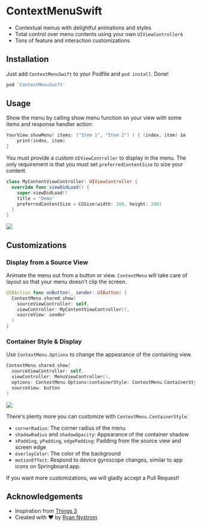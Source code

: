 # ContextMenuSwift


- Contextual menus with delightful animations and styles
- Total control over menu contents using your own `UIViewController`s
- Tons of feature and interaction customizations

## Installation

Just add `ContextMenuSwift` to your Podfile and `pod install`. Done!

```ruby
pod 'ContextMenuSwift'
```

## Usage

Show the menu by calling show menu function on your view with some items and response handler action:

```swift
YourView.showMenu( items: ["Item 1", "Item 2"] ) { (index, item) in
    print(index, item)
}
```

You must provide a custom `UIViewController` to display in the menu. The only requirement is that you must set `preferredContentSize` to size your content.

```swift
class MyContentViewController: UIViewController {
  override func viewDidLoad() {
    super.viewDidLoad()
    title = "Demo"
    preferredContentSize = CGSize(width: 200, height: 200)
  }
}
```

<img src="/images/basic.png" />

## Customizations

### Display from a Source View

Animate the menu out from a button or view. `ContextMenu` will take care of layout so that your menu doesn't clip the screen.

```swift
@IBAction func onButton(_ sender: UIButton) {
  ContextMenu.shared.show(
    sourceViewController: self,
    viewController: MyContentViewController(),
    sourceView: sender
  )
}
```

### Container Style & Display

Use `ContextMenu.Options` to change the appearance of the containing view.

```swift
ContextMenu.shared.show(
  sourceViewController: self,
  viewController: MenuViewController(),
  options: ContextMenu.Options(containerStyle: ContextMenu.ContainerStyle(backgroundColor: .blue)),
  sourceView: button
)
```

<img src="/images/blue.png" />

There's plenty more you can customize with `ContextMenu.ContainerStyle`:

- `cornerRadius`: The corner radius of the menu
- `shadowRadius` and `shadowOpacity`: Appearance of the container shadow
- `xPadding`, `yPadding`, `edgePadding`: Padding from the source view and screen edge
- `overlayColor`: The color of the background
- `motionEffect`: Respond to device gyroscope changes, similar to app icons on Springboard.app.

If you want more customizations, we will gladly accept a Pull Request!

## Acknowledgements

- Inspiration from [Things 3](https://culturedcode.com/things/)
- Created with ❤️ by [Ryan Nystrom](https://twitter.com/_ryannystrom)
